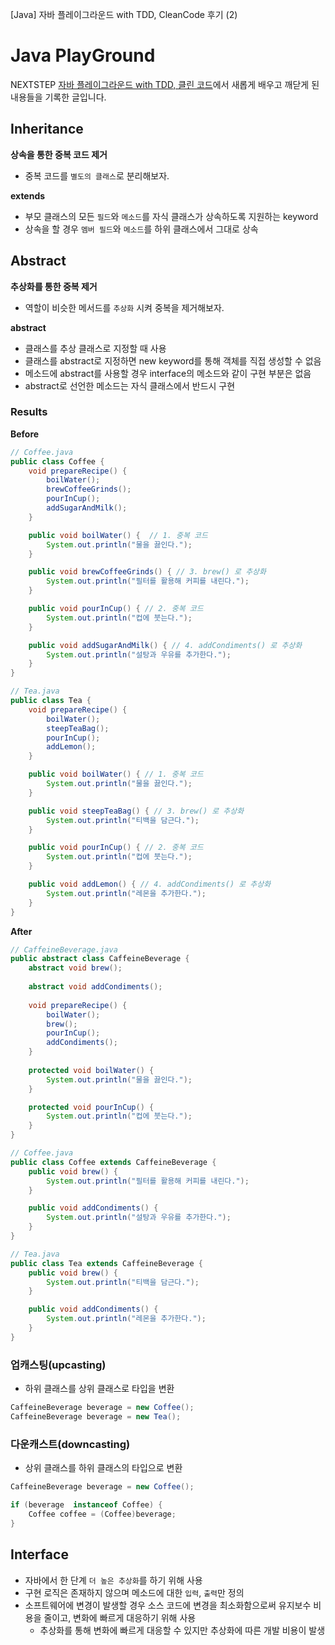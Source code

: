 [Java] 자바 플레이그라운드 with TDD, CleanCode 후기 (2)

# Java PlayGround


NEXTSTEP [자바 플레이그라운드 with TDD, 클린 코드](https://edu.nextstep.camp/c/9WPRB0ys/)에서 새롭게 배우고 깨닫게 된 내용들을 기록한 글입니다.

## Inheritance

**상속을 통한 중복 코드 제거**

- 중복 코드를 `별도의 클래스`로 분리해보자.

**extends**

- 부모 클래스의 모든 `필드`와 `메소드`를 자식 클래스가 상속하도록 지원하는 keyword
- 상속을 할 경우 `멤버 필드`와 `메소드`를 하위 클래스에서 그대로 상속

## Abstract

**추상화를 통한 중복 제거**

- 역할이 비슷한 메서드를 `추상화` 시켜 중복을 제거해보자.

**abstract**

- 클래스를 추상 클래스로 지정할 때 사용
- 클래스를 abstract로 지정하면 new keyword를 통해 객체를 직접 생성할 수 없음
- 메소드에 abstract를 사용할 경우 interface의 메소드와 같이 구현 부분은 없음
- abstract로 선언한 메소드는 자식 클래스에서 반드시 구현

### Results

**Before**

```java
// Coffee.java
public class Coffee {
    void prepareRecipe() {
        boilWater();
        brewCoffeeGrinds();
        pourInCup();
        addSugarAndMilk();
    }

    public void boilWater() {  // 1. 중복 코드
        System.out.println("물을 끓인다.");
    }

    public void brewCoffeeGrinds() { // 3. brew() 로 추상화
        System.out.println("필터를 활용해 커피를 내린다.");
    }

    public void pourInCup() { // 2. 중복 코드
        System.out.println("컵에 붓는다.");
    }

    public void addSugarAndMilk() { // 4. addCondiments() 로 추상화
        System.out.println("설탕과 우유를 추가한다.");
    }
}

// Tea.java
public class Tea {
    void prepareRecipe() {
        boilWater();
        steepTeaBag();
        pourInCup();
        addLemon();
    }

    public void boilWater() { // 1. 중복 코드
        System.out.println("물을 끓인다.");
    }

    public void steepTeaBag() { // 3. brew() 로 추상화
        System.out.println("티백을 담근다.");
    }

    public void pourInCup() { // 2. 중복 코드
        System.out.println("컵에 붓는다.");
    }

    public void addLemon() { // 4. addCondiments() 로 추상화
        System.out.println("레몬을 추가한다.");
    }
}
```

**After**

```java
// CaffeineBeverage.java
public abstract class CaffeineBeverage {
    abstract void brew();
    
    abstract void addCondiments();
    
    void prepareRecipe() {
        boilWater();
        brew();
        pourInCup();
        addCondiments();
    }
    
    protected void boilWater() {
        System.out.println("물을 끓인다.");
    }

    protected void pourInCup() {
        System.out.println("컵에 붓는다.");
    }
}

// Coffee.java
public class Coffee extends CaffeineBeverage {
    public void brew() {
        System.out.println("필터를 활용해 커피를 내린다.");
    }

    public void addCondiments() {
        System.out.println("설탕과 우유를 추가한다.");
    }
}

// Tea.java
public class Tea extends CaffeineBeverage {
    public void brew() {
        System.out.println("티백을 담근다.");
    }

    public void addCondiments() {
        System.out.println("레몬을 추가한다.");
    }
}
```

### 업캐스팅(upcasting)

- 하위 클래스를 상위 클래스로 타입을 변환

```java
CaffeineBeverage beverage = new Coffee();
CaffeineBeverage beverage = new Tea();
```

### 다운캐스트(downcasting)

- 상위 클래스를 하위 클래스의 타입으로 변환

```java
CaffeineBeverage beverage = new Coffee();

if (beverage  instanceof Coffee) {
    Coffee coffee = (Coffee)beverage;
}
```

## Interface

- 자바에서 한 단계 `더 높은 추상화`를 하기 위해 사용
- 구현 로직은 존재하지 않으며 메소드에 대한 `입력`, `출력`만 정의
- 소프트웨어에 변경이 발생할 경우 소스 코드에 변경을 최소화함으로써 유지보수 비용을 줄이고, 변화에 빠르게 대응하기 위해 사용
  - 추상화를 통해 변화에 빠르게 대응할 수 있지만 추상화에 따른 개발 비용이 발생